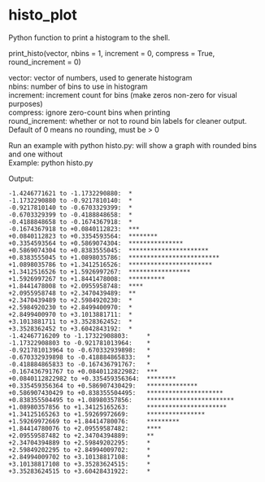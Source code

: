 histo_plot
==========

Python function to print a histogram to the shell. 

print_histo(vector, nbins = 1, increment = 0, compress = True, round_increment = 0)

vector: vector of numbers, used to generate histogram  
nbins: number of bins to use in histogram  
increment: increment count for bins (make zeros non-zero for visual purposes)  
compress: ignore zero-count bins when printing  
round_increment: whether or not to round bin labels for cleaner output. Default of 0 means no rounding, must be > 0

Run an example with python histo.py: will show a graph with rounded bins and one without  
Example: python histo.py

Output:
```
-1.4246771621 to -1.1732290880:  *                         
-1.1732290880 to -0.9217810140:  *                         
-0.9217810140 to -0.6703329399:  *                         
-0.6703329399 to -0.4188848658:  *                         
-0.4188848658 to -0.1674367918:  *                         
-0.1674367918 to +0.0840112823:  ***                       
+0.0840112823 to +0.3354593564:  ********                  
+0.3354593564 to +0.5869074304:  ***************           
+0.5869074304 to +0.8383555045:  **********************    
+0.8383555045 to +1.0898035786:  ************************* 
+1.0898035786 to +1.3412516526:  ***********************   
+1.3412516526 to +1.5926997267:  *****************         
+1.5926997267 to +1.8441478008:  **********                
+1.8441478008 to +2.0955958748:  ****                      
+2.0955958748 to +2.3470439489:  **                        
+2.3470439489 to +2.5984920230:  *                         
+2.5984920230 to +2.8499400970:  *                         
+2.8499400970 to +3.1013881711:  *                         
+3.1013881711 to +3.3528362452:  *                         
+3.3528362452 to +3.6042843192:  *                         
-1.42467716209 to -1.17322908803:     *                        
-1.17322908803 to -0.921781013964:    *                        
-0.921781013964 to -0.670332939898:   *                        
-0.670332939898 to -0.418884865833:   *                        
-0.418884865833 to -0.167436791767:   *                        
-0.167436791767 to +0.0840112822982:  ***                      
+0.0840112822982 to +0.335459356364:  ********                 
+0.335459356364 to +0.586907430429:   **************           
+0.586907430429 to +0.838355504495:   *********************    
+0.838355504495 to +1.08980357856:    ************************ 
+1.08980357856 to +1.34125165263:     **********************   
+1.34125165263 to +1.59269972669:     ****************         
+1.59269972669 to +1.84414780076:     *********                
+1.84414780076 to +2.09559587482:     ****                     
+2.09559587482 to +2.34704394889:     **                       
+2.34704394889 to +2.59849202295:     *                        
+2.59849202295 to +2.84994009702:     *                        
+2.84994009702 to +3.10138817108:     *                        
+3.10138817108 to +3.35283624515:     *                        
+3.35283624515 to +3.60428431922:     *  
```


